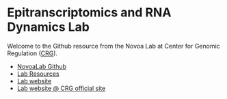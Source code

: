 # Epitranscriptomics and RNA Dynamics Lab 

Welcome to the Github resource from the Novoa Lab at Center for Genomic Regulation ([CRG](https://www.crg.eu)).

* [NovoaLab Github](https://github.com/novoalab)
* [Lab Resources](https://public-docs.crg.es/enovoa/public/website/page4.html)
* [Lab website](https://public-docs.crg.es/enovoa/public/website/)
* [Lab website @ CRG official site](https://www.crg.eu/en/programmes-groups/novoa-lab)

